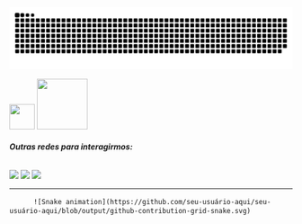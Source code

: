 
<picture>
  <source
    media="(prefers-color-scheme: dark)"
    srcset="https://raw.githubusercontent.com/platane/snk/output/github-contribution-grid-snake-dark.svg"
  />
  <source
    media="(prefers-color-scheme: light)"
    srcset="https://raw.githubusercontent.com/platane/snk/output/github-contribution-grid-snake.svg"
  />
  <img
    alt="github contribution grid snake animation"
    src="https://raw.githubusercontent.com/platane/snk/output/github-contribution-grid-snake.svg"
  />
</picture>


<img loading="lazy" src="https://cdn.jsdelivr.net/gh/devicons/devicon/icons/python/python-original.svg" width="45" height="45"/> <img loading="lazy" src="https://cdn.jsdelivr.net/gh/devicons/devicon/icons/pycharm/pycharm-original-wordmark.svg" width="90" height="90"/> 


           
          
          
          


###### **Outras redes para interagirmos:**


<div>
<a href="https://instagram.com/ydentikit" target="_blank"><img loading="lazy" src="https://img.shields.io/badge/-Instagram-%23E4405F?style=for-the-badge&logo=instagram&logoColor=white" target="_blank"></a>
<a href = "mailto:amkleao1@gmail.com"><img loading="lazy" src="https://img.shields.io/badge/Gmail-D14836?style=for-the-badge&logo=gmail&logoColor=white" target="_blank"></a>
<a href="https://www.linkedin.com/in/seu-usuário-linkedln-aqui" target="_blank"><img loading="lazy" src="https://img.shields.io/badge/-LinkedIn-%230077B5?style=for-the-badge&logo=linkedin&logoColor=white" target="_blank"></a>   
</div>

---
          
          

          ![Snake animation](https://github.com/seu-usuário-aqui/seu-usuário-aqui/blob/output/github-contribution-grid-snake.svg)
          
